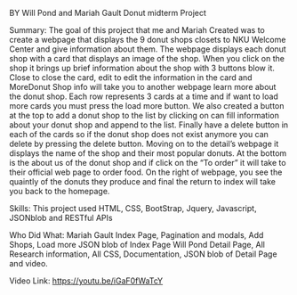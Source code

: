 
BY Will Pond and Mariah Gault
Donut midterm Project

Summary:
The goal of this project that me and Mariah Created was to create a webpage that displays the 9 donut shops closets to NKU Welcome Center and give information about them. The webpage displays each donut shop with a card that displays an image of the shop. When you click on the shop it brings up brief information about the shop with 3 buttons blow it. Close to close the card, edit to edit the information in the card and MoreDonut Shop info will take you to another webpage learn more about the donut shop.
 Each row represents 3 cards at a time and if want to load more cards you must press the load more button. We also created a button at the top to add a donut shop to the list by clicking on can fill information about your donut shop and append to the list. Finally have a delete button in each of the cards so if the donut shop does not exist anymore you can delete by pressing the delete button.
 Moving on to the detail’s webpage it displays the name of the shop and their most popular donuts. At the bottom is the about us of the donut shop and if click on the “To order” it will take to their official web page to order food. On the right of webpage, you see the quaintly of the donuts they produce and final the return to index will take you back to the homepage. 

Skills:
This project used HTML, CSS, BootStrap, Jquery, Javascript, JSONblob and RESTful APIs

Who Did What:
Mariah Gault
Index Page, Pagination and modals, Add Shops, Load more JSON blob of Index Page
Will Pond
Detail Page, All Research information, All CSS, Documentation, JSON blob of Detail Page and video.

Video Link:
https://youtu.be/iGaF0fWaTcY

